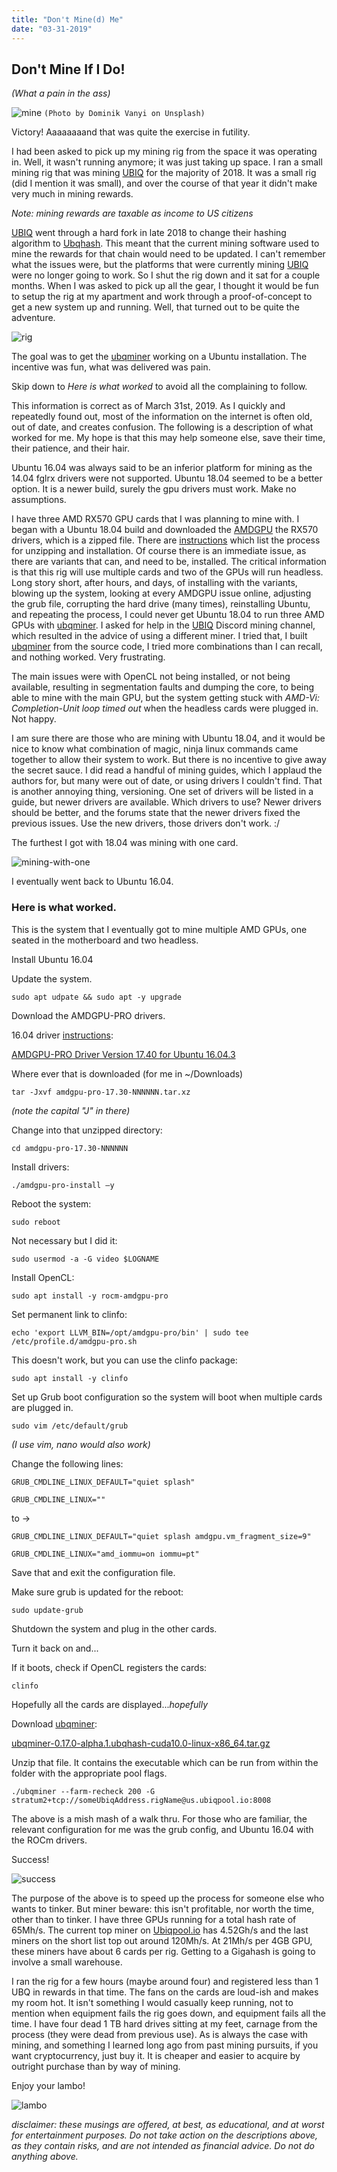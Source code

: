 ```yaml
---
title: "Don't Mine(d) Me"
date: "03-31-2019"
---
```


## Don't Mine If I Do!
*(What a pain in the ass)*

![mine](dominik-vanyi-632134-unsplash.jpg)
`(Photo by Dominik Vanyi on Unsplash)`

Victory! Aaaaaaaand that was quite the exercise in futility.  

I had been asked to pick up my mining rig from the space it was operating in. Well,
it wasn't running anymore; it was just taking up space. I ran a small mining rig
that was mining [UBIQ](https://ubiqsmart.com/) for the majority of 2018.
It was a small rig (did I mention it was small), and over the course of that year it didn't
make very much in mining rewards.

*Note: mining rewards are taxable as income to US citizens*

[UBIQ](https://ubiqsmart.com/) went through a hard fork in late 2018 to change their hashing algorithm to
[Ubqhash](https://blog.ubiqsmart.com/ubiq-quarterly-report-august-2018-f7451c2149c2). This meant that
the current mining software used to mine the rewards for that chain would need to be updated. I can't
remember what the issues were, but the platforms that were currently mining [UBIQ](https://ubiqsmart.com/)
were no longer going to work. So I shut the rig down and it sat for a couple months. When I was asked
to pick up all the gear, I thought it would be fun to setup the rig at my apartment and work through
a proof-of-concept to get a new system up and running. Well, that turned out to be quite the adventure.

![rig](IMG_3196.jpg)

The goal was to get the [ubqminer](https://github.com/ubiq/ubqminer) working on a Ubuntu installation. The
incentive was fun, what was delivered was pain.

Skip down to *Here is what worked* to avoid all the complaining to follow.

This information is correct as of March 31st, 2019. As I quickly and repeatedly found out, most
of the information on the internet is often old, out of date, and creates confusion. The following is
a description of what worked for me. My hope is that this may help someone else, save their time,
their patience, and their hair.

Ubuntu 16.04 was always said to be an inferior platform for mining as the 14.04 fglrx drivers
were not supported. Ubuntu 18.04 seemed to be a better option. It is a newer build, surely the
gpu drivers must work. Make no assumptions.

I have three AMD RX570 GPU cards that I was planning to mine with. I began with a Ubuntu 18.04
build and downloaded the
[AMDGPU](https://www.amd.com/en/support/graphics/radeon-500-series/radeon-rx-500-series/radeon-rx-570)
the RX570 drivers, which is a zipped file.
There are [instructions](https://amdgpu-install.readthedocs.io/en/latest/) which list the process for
unzipping and installation. Of course there is an immediate issue, as there are variants that can, and
need to be, installed. The critical information is that this rig will use multiple cards and two of
the GPUs will run headless. Long story short, after hours, and days, of installing with the variants,
blowing up the system, looking at every AMDGPU issue online, adjusting the grub file, corrupting the
hard drive (many times), reinstalling Ubuntu, and repeating the process, I could never get Ubuntu 18.04
to run three AMD GPUs with [ubqminer](https://github.com/ubiq/ubqminer). I asked for help in the
[UBIQ](https://ubiqsmart.com/) Discord mining channel, which resulted in the advice of using a different
miner. I tried that, I built [ubqminer](https://github.com/ubiq/ubqminer) from the source code, I tried more
combinations than I can recall, and nothing worked. Very frustrating.

The main issues were with OpenCL not being installed, or not being available, resulting in
segmentation faults and dumping the core, to being able to mine with the main GPU, but the system getting
stuck with *AMD-Vi: Completion-Unit loop timed out* when the headless cards were plugged in. Not happy.

I am sure there are those who are mining with Ubuntu 18.04, and it would be nice to know what
combination of magic, ninja linux commands came together to allow their system to work. But there is
no incentive to give away the secret sauce. I did read a handful of mining guides, which I applaud the
authors for, but many were out of date, or using drivers I couldn't find. That is another annoying thing,
versioning. One set of drivers will be listed in a guide, but newer drivers are available. Which drivers to use?
Newer drivers should be better, and the forums state that the newer drivers fixed the previous issues.
Use the new drivers, those drivers don't work. :/

The furthest I got with 18.04 was mining with one card.

![mining-with-one](IMG_3202.jpg)

I eventually went back to Ubuntu 16.04.

### Here is what worked.

This is the system that I eventually got to mine multiple AMD GPUs, one seated in the
motherboard and two headless.

Install Ubuntu 16.04

Update the system.

`sudo apt udpate && sudo apt -y upgrade`

Download the AMDGPU-PRO drivers.

16.04 driver [instructions](https://www.amd.com/en/support/kb/faq/gpu-635):

[AMDGPU-PRO Driver Version 17.40 for Ubuntu 16.04.3](https://www2.ati.com/drivers/linux/ubuntu/amdgpu-pro-17.40-492261.tar.xz)

Where ever that is downloaded (for me in ~/Downloads)

`tar -Jxvf amdgpu-pro-17.30-NNNNNN.tar.xz`

*(note the capital "J" in there)*

Change into that unzipped directory:

`cd amdgpu-pro-17.30-NNNNNN`

Install drivers:

`./amdgpu-pro-install –y`

Reboot the system:

`sudo reboot`

Not necessary but I did it:

`sudo usermod -a -G video $LOGNAME`

Install OpenCL:

`sudo apt install -y rocm-amdgpu-pro`

Set permanent link to clinfo:

`echo 'export LLVM_BIN=/opt/amdgpu-pro/bin' | sudo tee /etc/profile.d/amdgpu-pro.sh`

This doesn't work, but you can use the clinfo package:

`sudo apt install -y clinfo`

Set up Grub boot configuration so the system will boot when multiple cards are plugged in.

`sudo vim /etc/default/grub`

*(I use vim, nano would also work)*

Change the following lines:

`GRUB_CMDLINE_LINUX_DEFAULT="quiet splash"`

`GRUB_CMDLINE_LINUX=""`

to ->

`GRUB_CMDLINE_LINUX_DEFAULT="quiet splash amdgpu.vm_fragment_size=9"`

`GRUB_CMDLINE_LINUX="amd_iommu=on iommu=pt"`

Save that and exit the configuration file.

Make sure grub is updated for the reboot:

`sudo update-grub`

Shutdown the system and plug in the other cards.

Turn it back on and...

If it boots, check if OpenCL registers the cards:

`clinfo`

Hopefully all the cards are displayed...*hopefully*

Download [ubqminer](https://github.com/ubiq/ubqminer/releases):

[ubqminer-0.17.0-alpha.1.ubqhash-cuda10.0-linux-x86_64.tar.gz](https://github.com/ubiq/ubqminer/releases/download/v0.17.0-alpha.1.ubqhash/ubqminer-0.17.0-alpha.1.ubqhash-cuda10.0-linux-x86_64.tar.gz)

Unzip that file. It contains the executable which can be run from within the folder
with the appropriate pool flags.

`./ubqminer --farm-recheck 200 -G stratum2+tcp://someUbiqAddress.rigName@us.ubiqpool.io:8008`

The above is a mish mash of a walk thru. For those who are familiar, the relevant
configuration for me was the grub config, and Ubuntu 16.04 with the ROCm drivers.

Success!

![success](success.jpg)

The purpose of the above is to speed up the process for someone else who wants to
tinker. But miner beware: this isn't profitable, nor worth the time, other than
to tinker. I have three GPUs running for a total hash rate of 65Mh/s. The current
top miner on [Ubiqpool.io](https://ubiqpool.io/#/miners) has 4.52Gh/s and the last
miners on the short list top out around 120Mh/s. At 21Mh/s per 4GB GPU, these miners
have about 6 cards per rig. Getting to a Gigahash is going to involve a small warehouse.

I ran the rig for a few hours (maybe around four) and registered less than 1 UBQ in
rewards in that time. The fans on the cards are loud-ish and makes my room hot.
It isn't something I would casually keep running, not to mention when equipment fails
the rig goes down, and equipment fails all the time. I have four dead 1 TB hard drives
sitting at my feet, carnage from the process (they were dead from previous use).
As is always the case with mining, and something I learned long ago from past mining
pursuits, if you want cryptocurrency, just buy it. It is cheaper and easier to acquire by
outright purchase than by way of mining.

Enjoy your lambo!

![lambo](chelsea-fern-797090-unsplash.jpg)    

*disclaimer: these musings are offered, at best, as educational, and at worst for entertainment purposes. Do not take action on the descriptions above, as they contain risks, and are not intended as financial advice. Do not do anything above.*    
